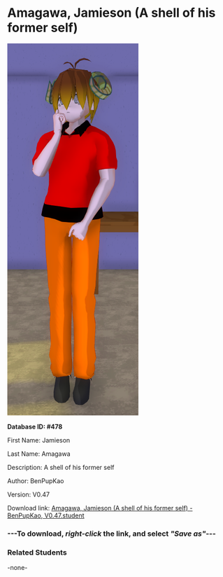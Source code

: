 # Amagawa, Jamieson (A shell of his former self)

<img src="Files/Amagawa, Jamieson (A shell of his former self).png" title="Amagawa, Jamieson (A shell of his former self) - BenPupKao, V0.47">

**Database ID: #478**

First Name: Jamieson

Last Name: Amagawa

Description: A shell of his former self

Author: BenPupKao

Version: V0.47

Download link: <a href="https://raw.githubusercontent.com/Arbiter1223/Daigaku-Gurashi-Custom-Students/master/Students/Files/Amagawa%2C%20Jamieson%20(A%20shell%20of%20his%20former%20self)%20-%20BenPupKao%2C%20V0.47.student">Amagawa, Jamieson (A shell of his former self) - BenPupKao, V0.47.student</a>

### ---**To download, _right-click_ the link, and select _"Save as"_**---

### Related Students

-none-
